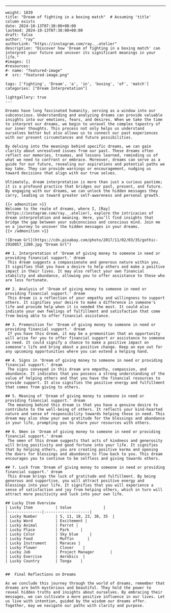 ---
    weight: 1839
    title: "Dream of fighting in a boxing match"  # Assuming 'title' column exists
    date: 2024-10-13T07:30:00+08:00
    lastmod: 2024-10-13T07:30:00+08:00
    draft: false
    author: "ray"
    authorLink: "https://instagram.com/ray._.atelier"
    description: "Discover how 'Dream of fighting in a boxing match' can interpret your future and uncover its significant meanings in your life."
    #images: []
    #resources:
    #- name: "featured-image"
    #  src: "featured-image.png"
    
    tags: ['fighting', 'Dream', 'a', 'in', 'boxing', 'of', 'match']
    categories: ["Dream Interpretation"]
    
    lightgallery: true
    ---
    
    Dreams have long fascinated humanity, serving as a window into our subconscious. Understanding and analyzing dreams can provide valuable insights into our emotions, fears, and desires. When we take the time to interpret our dreams, we begin to unravel the complex tapestry of our inner thoughts. This process not only helps us understand ourselves better but also allows us to connect our past experiences with our present circumstances and future possibilities.
    
    By delving into the meanings behind specific dreams, we can gain clarity about unresolved issues from our past. These dreams often reflect our memories, traumas, and lessons learned, reminding us of what we need to confront or embrace. Moreover, dreams can serve as a guide for our future, revealing our aspirations and potential paths we may take. They can provide warnings or encouragement, nudging us toward decisions that align with our true selves.
    
    Ultimately, dream interpretation is more than just a curious pastime; it is a profound practice that bridges our past, present, and future. By engaging with our dreams, we can unlock the hidden messages they carry, leading us toward greater self-awareness and personal growth.
    
    {{< admonition >}}
    Welcome to the realm of dreams, where I, [Ray](https://instagram.com/ray._.atelier), explore the intricacies of dream interpretation and meaning. Here, you’ll find insights that bridge the gap between your subconscious and conscious mind. Join me on a journey to uncover the hidden messages in your dreams.
    {{< /admonition >}}
    
    ![Dream Grl](https://cdn.pixabay.com/photo/2017/11/02/03/35/gothic-2910057_1280.jpg "Dream Grl")
    
    ## 1. Interpretation of 'Dream of giving money to someone in need or providing financial support.' dream
     This dream suggests a compassionate and generous nature within you. It signifies that you have a desire to help others and make a positive impact in their lives. It may also reflect your own financial stability and abundance, allowing you to offer assistance to those who are less fortunate.
    
    ## 2. Analysis of 'Dream of giving money to someone in need or providing financial support.' dream
     This dream is a reflection of your empathy and willingness to support others. It signifies your desire to make a difference in someone's life and provide help when it is needed the most. It could also indicate your own feelings of fulfillment and satisfaction that come from being able to offer financial assistance.
    
    ## 3. Premonition for 'Dream of giving money to someone in need or providing financial support.' dream
     If you have this dream, it may be a premonition that an opportunity will arise for you to offer financial support or assistance to someone in need. It could signify a chance to make a positive impact on someone's life and bring about a positive change. Keep an eye out for any upcoming opportunities where you can extend a helping hand.
    
    ## 4. Signs in 'Dream of giving money to someone in need or providing financial support.' dream
     The signs conveyed in this dream are empathy, compassion, and abundance. It indicates that you possess a strong understanding of the value of helping others and that you have the financial resources to provide support. It also signifies the positive energy and fulfillment that comes from giving to others.
    
    ## 5. Meaning of 'Dream of giving money to someone in need or providing financial support.' dream
     The meaning behind this dream is that you have a genuine desire to contribute to the well-being of others. It reflects your kind-hearted nature and sense of responsibility towards helping those in need. This dream may also show your own gratitude for the blessings and abundance in your life, prompting you to share your resources with others.
    
    ## 6. Omen in 'Dream of giving money to someone in need or providing financial support.' dream
     The omen of this dream suggests that acts of kindness and generosity will bring positivity and good fortune into your life. It signifies that by helping others, you are creating positive karma and opening the doors for blessings and abundance to flow back to you. This dream encourages you to continue to be selfless and giving towards others.
    
    ## 7. Luck from 'Dream of giving money to someone in need or providing financial support.' dream
     This dream brings the luck of gratitude and fulfillment. By being generous and supportive, you will attract positive energy and blessings into your life. It signifies that you will experience a sense of satisfaction and joy from helping others, which in turn will attract more positivity and luck into your own life.
    
    ## Lucky Item Overview
    | Lucky Item          | Value              |
    |---------------|--------------------|
    | Lucky Number        | 5, 11, 18, 23, 30, 35  |
    | Lucky Word          | Excitement |
    | Lucky Animal        | Parrot |
    | Lucky Place         | Park     |
    | Lucky Color         | Sky blue     |
    | Lucky Food          | Muffin      |
    | Lucky Instrument    | Maracas |
    | Lucky Flower        | Clover    |
    | Lucky Job           | Project Manager       |
    | Lucky Exercise      | Aerobics  |
    | Lucky Country       | Tonga    |
    
    
    ##  Final Reflections on Dreams
    
    As we conclude this journey through the world of dreams, remember that dreams are both mysterious and beautiful. They hold the power to reveal hidden truths and insights about ourselves. By embracing their messages, we can cultivate a more positive influence in our lives. Let us live with intention, guided by the wisdom our dreams offer. Together, may we navigate our paths with clarity and purpose.
    